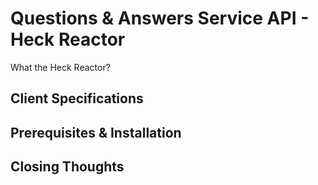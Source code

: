 # Questions & Answers Service API - Heck Reactor
What the Heck Reactor?

## Client Specifications

## Prerequisites & Installation

## Closing Thoughts
